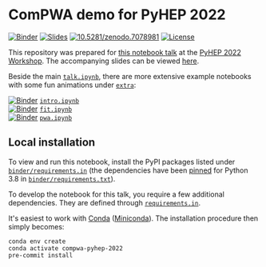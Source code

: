 # ComPWA demo for PyHEP 2022

[![Binder](https://mybinder.org/badge_logo.svg)](https://mybinder.org/v2/gh/ComPWA/PyHEP2022/0.2?urlpath=%2Fnotebooks%2Ftalk.ipynb)
[![Slides](https://img.shields.io/badge/view-slides-9cf?style=flat&logo=googledrive)](https://docs.google.com/presentation/d/e/2PACX-1vRF-EG2B6u8a6Wb3--TY37bBEgM0bIxgNkCesokrTEwdQZbMwONMXOKqn5GZSirAIH9NXVv6v0ym_es/pub)
[![10.5281/zenodo.7078981](https://zenodo.org/badge/536550527.svg)](https://doi.org/10.5281/zenodo.7078981)
[![License](https://img.shields.io/badge/License-BSD_3--Clause-blue.svg)](https://opensource.org/licenses/BSD-3-Clause)

This repository was prepared for [this notebook talk](https://indico.cern.ch/event/1150631/contributions/5002013) at the [PyHEP 2022 Workshop](https://indico.cern.ch/event/1150631). The accompanying slides can be viewed [here](https://docs.google.com/presentation/d/e/2PACX-1vRF-EG2B6u8a6Wb3--TY37bBEgM0bIxgNkCesokrTEwdQZbMwONMXOKqn5GZSirAIH9NXVv6v0ym_es/pub).

Beside the main [`talk.ipynb`](./talk.ipynb), there are more extensive example notebooks with some fun animations under [`extra`](./extra/):

[![Binder](https://mybinder.org/badge_logo.svg)](https://mybinder.org/v2/gh/ComPWA/PyHEP2022/main?labpath=extra%2Fintro.ipynb) [`intro.ipynb`](./extra/intro.ipynb)<br>
[![Binder](https://mybinder.org/badge_logo.svg)](https://mybinder.org/v2/gh/ComPWA/PyHEP2022/main?labpath=extra%2Ffit.ipynb) [`fit.ipynb`](./extra/fit.ipynb)<br>
[![Binder](https://mybinder.org/badge_logo.svg)](https://mybinder.org/v2/gh/ComPWA/PyHEP2022/main?labpath=extra%2Fpwa.ipynb) [`pwa.ipynb`](./extra/pwa.ipynb)

## Local installation

To view and run this notebook, install the PyPI packages listed under [`binder/requirements.in`](./binder/requirements.in) (the dependencies have been [pinned](https://compwa-org.readthedocs.io/develop.html#pinning-dependency-versions) for Python 3.8 in [`binder/requirements.txt`](./binder/requirements.txt)).

To develop the notebook for this talk, you require a few additional dependencies. They are defined through [`requirements.in`](./requirements.in).

It's easiest to work with [Conda](https://docs.conda.io/en/latest/index.html) ([Miniconda](https://docs.conda.io/en/latest/miniconda.html)). The installation procedure then simply becomes:

```shell
conda env create
conda activate compwa-pyhep-2022
pre-commit install
```
